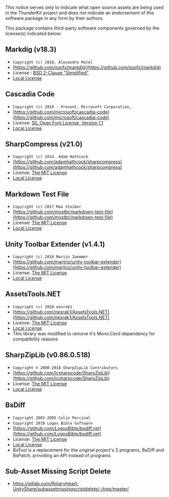 ﻿This notice serves only to indicate what open source assets are being used in the ThunderKit project and does not indicate an endorsement of this software package in any form by their authors.

This package contains third-party software components governed by the license(s) indicated below:

## Markdig (v18.3)

* `Copyright (c) 2018, Alexandre Mutel`
* [https://github.com/xoofx/markdig](https://github.com/xoofx/markdig)
* License : [BSD 2-Clause "Simplified"](https://github.com/xoofx/markdig/blob/master/license.txt)
* [Local License](assetlink://GUID/a3cea14f6fefce94082492a3e8df5358)

## Cascadia Code

* `Copyright (c) 2019 - Present, Microsoft Corporation,`
* [https://github.com/microsoft/cascadia-code](https://github.com/microsoft/cascadia-code)
* License:  [SIL Open Font License, Version 1.1](http://scripts.sil.org/OFL)
* [Local License](assetlink://GUID/85695bdaec736cc46b8c43c5373e2bb9)

## SharpCompress (v21.0)

* `Copyright (c) 2014  Adam Hathcock`
* [https://github.com/adamhathcock/sharpcompress](https://github.com/adamhathcock/sharpcompress)
* License:  [The MIT License](https://github.com/adamhathcock/sharpcompress/blob/master/LICENSE.txt)
* [Local License](assetlink://GUID/4b02e94a011feed41b58d7b116780ac0)

## Markdown Test File

* `Copyright (c) 2017 Max Stoiber`
* [https://github.com/mxstbr/markdown-test-file](https://github.com/mxstbr/markdown-test-file)
* License:  [The MIT License](https://github.com/mxstbr/markdown-test-file/blob/master/LICENSE)
* [Local License](assetlink://GUID/d2e46d9c9f4288b4e85e7ba448d018d6)

## Unity Toolbar Extender (v1.4.1)

* `Copyright (c) 2018 Marijn Zwemmer`
* [https://github.com/marijnz/unity-toolbar-extender](https://github.com/marijnz/unity-toolbar-extender)
* License:  [The MIT License](https://github.com/marijnz/unity-toolbar-extender/blob/master/LICENSE)
* [Local License](assetlink://GUID/47661bbef8f7c4848bc22482e40dbd26)

## AssetsTools.NET 

* `Copyright (c) 2020 nesrak1`
* [https://github.com/nesrak1/AssetsTools.NET](https://github.com/nesrak1/AssetsTools.NET)
* License:  [The MIT License](https://github.com/nesrak1/AssetsTools.NET/blob/master/LICENSE)
* [Local License](assetlink://GUID/8b84cdaefe6cec6489553433fa4cfcf6)
* This library was modified to remove it's Mono.Cecil dependency for compatibility reasons

## SharpZipLib (v0.86.0.518)

* `Copyright © 2000-2018 SharpZipLib Contributors`
* [https://github.com/icsharpcode/SharpZipLib](https://github.com/icsharpcode/SharpZipLib)
* License:  [The MIT License](https://github.com/icsharpcode/SharpZipLib/blob/master/LICENSE.txt)
* [Local License](assetlink://GUID/a0e10da440cac6b40885fcc09250261d)

## BsDiff

* `Copyright 2003-2005 Colin Percival`
* `Copyright 2010 Logos Bible Software`
* [https://github.com/LogosBible/bsdiff.net](https://github.com/LogosBible/bsdiff.net)
* License:  [The MIT License](https://raw.githubusercontent.com/LogosBible/bsdiff.net/master/ReadMe.txt)
* [Local License](assetlink://GUID/a497c35352fe7154dbee71f93bc5e633)
* BsTool is a replacement for the original project's 2 programs, BsDiff and BsPatch, providing an API instead of programs

## Sub-Asset Missing Script Delete
* https://gitlab.com/RotaryHeart-UnityShare/subassetmissingscriptdelete/-/tree/master/
